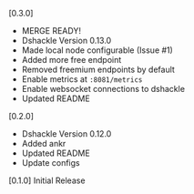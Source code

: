 [0.3.0]
* MERGE READY!
* Dshackle Version 0.13.0
* Made local node configurable (Issue #1)
* Added more free endpoint
* Removed freemium endpoints by default
* Enable metrics at `:8081/metrics`
* Enable websocket connections to dshackle
* Updated README

[0.2.0]
* Dshackle Version 0.12.0
* Added ankr
* Updated README
* Update configs

[0.1.0]
Initial Release
